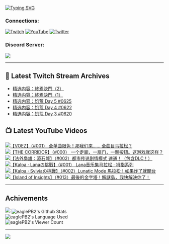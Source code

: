<!--### Hello people, I'm EaglePB2 - The one who building something for fun 👋
Thank you for standby for this profile.   
The purpose of this profile is coming soon.   
You may come back later, as you wish if this readme.md is updated.   -->

<a href="https://git.io/typing-svg"><img src="https://readme-typing-svg.herokuapp.com?font=Fira+Code&duration=1000&pause=5000&vCenter=true&random=false&width=500&lines=%F0%9F%91%8B+Hello+Everyone%2C+I'm+EaglePB2.;%F0%9F%99%87+Thank+you+for+stopping+by+my+profile.+;%F0%9F%94%AD+%3D%3D%3D%3D+%F0%9F%94%AD;%F0%9F%91%8B+%E4%BD%A0%E5%A5%BD%EF%BC%8C%E6%AD%A1%E8%BF%8E%E4%BE%86%E5%88%B0%E6%88%91%E7%9A%84%E4%BB%A3%E7%A2%BC%E5%BA%AB%E3%80%82;%F0%9F%99%87+%E6%84%9F%E8%AC%9D%E5%89%8D%E4%BE%86%E5%8F%83%E8%A7%80%E5%B0%8F%E5%B1%8B+owo~" alt="Typing SVG" /></a>

### Connections:

[![Twitch](https://img.shields.io/badge/Twitch-9347FF?style=flat-square&logo=twitch&logoColor=white)](https://www.twitch.tv/eaglepb2)
[![YouTube](https://img.shields.io/badge/YouTube-%23FF0000.svg?style=flat-square&logo=YouTube&logoColor=white)](https://www.youtube.com/eaglepb2)
[![Twitter](https://img.shields.io/badge/Twitter-%231DA1F2.svg?style=flat-square&logo=Twitter&logoColor=white)](https://twitter.com/eaglepb2)

### Discord Server:

[![](https://invidget.switchblade.xyz/qKrub9b?theme=dark&language=ch)](https://discord.gg/qKrub9b)

---

## 👾 Latest Twitch Stream Archives
<!-- TWITCH:START -->
- [精选内容：終焉決鬥（2）](https://www.twitch.tv/videos/2400633957)
- [精选内容：終焉決鬥（1）](https://www.twitch.tv/videos/2400633622)
- [精选内容：饥荒 Day 5 #0625](https://www.twitch.tv/videos/1928635454)
- [精选内容：饥荒 Day 4 #0622](https://www.twitch.tv/videos/1924829900)
- [精选内容：饥荒 Day 3 #0620](https://www.twitch.tv/videos/1921769687)
<!-- TWITCH:END -->



## 📺 Latest YouTube Videos
<!-- YOUTUBE:START -->
<!-- YOUTUBE:END -->

<!-- BEGIN YOUTUBE-CARDS -->
<a href="https://www.youtube.com/watch?v=adG5j4fObas">
  <picture>
    <source media="(prefers-color-scheme: dark)" srcset="https://ytcards.demolab.com/?id=adG5j4fObas&title=%E3%80%90VOEZ%E3%80%91%EF%BC%88%23001%EF%BC%89+%E5%85%A8%E5%8D%95%E6%9B%B2%E9%99%90%E5%85%8D%EF%BC%81%E9%82%A3%E6%88%91%E4%BB%AC%E6%9D%A5%E2%80%A6%E2%80%A6+%E5%85%A8%E6%9B%B2%E7%9B%AE%E9%A9%AC%E6%8B%89%E6%9D%BE%EF%BC%9F&lang=zh&timestamp=1758006205&background_color=%230d1117&title_color=%23ffffff&stats_color=%23dedede&max_title_lines=1&width=250&border_radius=5&duration=27027">
    <img src="https://ytcards.demolab.com/?id=adG5j4fObas&title=%E3%80%90VOEZ%E3%80%91%EF%BC%88%23001%EF%BC%89+%E5%85%A8%E5%8D%95%E6%9B%B2%E9%99%90%E5%85%8D%EF%BC%81%E9%82%A3%E6%88%91%E4%BB%AC%E6%9D%A5%E2%80%A6%E2%80%A6+%E5%85%A8%E6%9B%B2%E7%9B%AE%E9%A9%AC%E6%8B%89%E6%9D%BE%EF%BC%9F&lang=zh&timestamp=1758006205&background_color=%23ffffff&title_color=%2324292f&stats_color=%2357606a&max_title_lines=1&width=250&border_radius=5&duration=27027" alt="【VOEZ】（#001） 全单曲限免！那我们来…… 全曲目马拉松？" title="【VOEZ】（#001） 全单曲限免！那我们来…… 全曲目马拉松？">
  </picture>
</a>
<a href="https://www.youtube.com/watch?v=4fr-y97u3N0">
  <picture>
    <source media="(prefers-color-scheme: dark)" srcset="https://ytcards.demolab.com/?id=4fr-y97u3N0&title=%E3%80%90THE+CORRIDOR%E3%80%91%EF%BC%88%23000%EF%BC%89+%E4%B8%80%E4%B8%AA%E8%B5%B0%E5%BB%8A%EF%BC%8C%E4%B8%80%E6%89%87%E9%97%A8%EF%BC%8C%E4%B8%80%E9%A2%97%E6%8C%89%E9%92%AE%E3%80%82%E8%BF%99%E6%B8%B8%E6%88%8F%E5%B0%B1%E8%BF%99%E6%A0%B7%EF%BC%9F&lang=zh&timestamp=1757947940&background_color=%230d1117&title_color=%23ffffff&stats_color=%23dedede&max_title_lines=1&width=250&border_radius=5&duration=2219">
    <img src="https://ytcards.demolab.com/?id=4fr-y97u3N0&title=%E3%80%90THE+CORRIDOR%E3%80%91%EF%BC%88%23000%EF%BC%89+%E4%B8%80%E4%B8%AA%E8%B5%B0%E5%BB%8A%EF%BC%8C%E4%B8%80%E6%89%87%E9%97%A8%EF%BC%8C%E4%B8%80%E9%A2%97%E6%8C%89%E9%92%AE%E3%80%82%E8%BF%99%E6%B8%B8%E6%88%8F%E5%B0%B1%E8%BF%99%E6%A0%B7%EF%BC%9F&lang=zh&timestamp=1757947940&background_color=%23ffffff&title_color=%2324292f&stats_color=%2357606a&max_title_lines=1&width=250&border_radius=5&duration=2219" alt="【THE CORRIDOR】（#000） 一个走廊，一扇门，一颗按钮。这游戏就这样？" title="【THE CORRIDOR】（#000） 一个走廊，一扇门，一颗按钮。这游戏就这样？">
  </picture>
</a>
<a href="https://www.youtube.com/watch?v=sfn9jfKVvpQ">
  <picture>
    <source media="(prefers-color-scheme: dark)" srcset="https://ytcards.demolab.com/?id=sfn9jfKVvpQ&title=%E3%80%90%E6%B3%95%E5%A4%96%E6%A2%9F%E9%9B%84%EF%BC%9A%E6%BB%BE%E7%9F%B3%E5%9F%8E%E3%80%91%EF%BC%88%23002%EF%BC%89%E9%83%BD%E5%B8%82%E4%BC%A0%E8%AF%B4%E5%89%A7%E6%83%85%E6%A8%A1%E5%BC%8F+%E9%80%9F%E9%80%9A%EF%BC%81%EF%BC%88%E5%8C%85%E5%90%ABDLC%EF%BC%81%EF%BC%89&lang=zh&timestamp=1757873077&background_color=%230d1117&title_color=%23ffffff&stats_color=%23dedede&max_title_lines=1&width=250&border_radius=5&duration=21003">
    <img src="https://ytcards.demolab.com/?id=sfn9jfKVvpQ&title=%E3%80%90%E6%B3%95%E5%A4%96%E6%A2%9F%E9%9B%84%EF%BC%9A%E6%BB%BE%E7%9F%B3%E5%9F%8E%E3%80%91%EF%BC%88%23002%EF%BC%89%E9%83%BD%E5%B8%82%E4%BC%A0%E8%AF%B4%E5%89%A7%E6%83%85%E6%A8%A1%E5%BC%8F+%E9%80%9F%E9%80%9A%EF%BC%81%EF%BC%88%E5%8C%85%E5%90%ABDLC%EF%BC%81%EF%BC%89&lang=zh&timestamp=1757873077&background_color=%23ffffff&title_color=%2324292f&stats_color=%2357606a&max_title_lines=1&width=250&border_radius=5&duration=21003" alt="【法外梟雄：滾石城】（#002）都市传说剧情模式 速通！（包含DLC！）" title="【法外梟雄：滾石城】（#002）都市传说剧情模式 速通！（包含DLC！）">
  </picture>
</a>
<a href="https://www.youtube.com/watch?v=Z3JzBPDwRYs">
  <picture>
    <source media="(prefers-color-scheme: dark)" srcset="https://ytcards.demolab.com/?id=Z3JzBPDwRYs&title=%E3%80%90Kalpa+%C2%B7+Lana%E3%81%AE%E6%8C%91%E6%88%B0%E3%80%91%EF%BC%88%23001%EF%BC%89+Lana%E9%9F%B3%E4%B9%90%E9%9B%86%E9%A9%AC%E6%8B%89%E6%9D%BE+%C2%B7+%E6%8B%87%E6%8C%87%E7%B3%BB%E5%88%97&lang=zh&timestamp=1756836380&background_color=%230d1117&title_color=%23ffffff&stats_color=%23dedede&max_title_lines=1&width=250&border_radius=5&duration=4432">
    <img src="https://ytcards.demolab.com/?id=Z3JzBPDwRYs&title=%E3%80%90Kalpa+%C2%B7+Lana%E3%81%AE%E6%8C%91%E6%88%B0%E3%80%91%EF%BC%88%23001%EF%BC%89+Lana%E9%9F%B3%E4%B9%90%E9%9B%86%E9%A9%AC%E6%8B%89%E6%9D%BE+%C2%B7+%E6%8B%87%E6%8C%87%E7%B3%BB%E5%88%97&lang=zh&timestamp=1756836380&background_color=%23ffffff&title_color=%2324292f&stats_color=%2357606a&max_title_lines=1&width=250&border_radius=5&duration=4432" alt="【Kalpa · Lanaの挑戰】（#001） Lana音乐集马拉松 · 拇指系列" title="【Kalpa · Lanaの挑戰】（#001） Lana音乐集马拉松 · 拇指系列">
  </picture>
</a>
<a href="https://www.youtube.com/watch?v=YViCeLZOCw8">
  <picture>
    <source media="(prefers-color-scheme: dark)" srcset="https://ytcards.demolab.com/?id=YViCeLZOCw8&title=%E3%80%90Kalpa+%C2%B7+Sylvia%E3%81%AE%E6%8C%91%E6%88%B0%E3%80%91%EF%BC%88%23002%EF%BC%89Lunatic+Mode+%E9%A6%AC%E6%8B%89%E6%9D%BE%EF%BC%81%E5%A6%82%E6%9E%9C%E7%82%B8%E4%BA%86%E5%B0%B1%E9%97%9C%E5%8F%B0&lang=zh&timestamp=1756636462&background_color=%230d1117&title_color=%23ffffff&stats_color=%23dedede&max_title_lines=1&width=250&border_radius=5&duration=11340">
    <img src="https://ytcards.demolab.com/?id=YViCeLZOCw8&title=%E3%80%90Kalpa+%C2%B7+Sylvia%E3%81%AE%E6%8C%91%E6%88%B0%E3%80%91%EF%BC%88%23002%EF%BC%89Lunatic+Mode+%E9%A6%AC%E6%8B%89%E6%9D%BE%EF%BC%81%E5%A6%82%E6%9E%9C%E7%82%B8%E4%BA%86%E5%B0%B1%E9%97%9C%E5%8F%B0&lang=zh&timestamp=1756636462&background_color=%23ffffff&title_color=%2324292f&stats_color=%2357606a&max_title_lines=1&width=250&border_radius=5&duration=11340" alt="【Kalpa · Sylviaの挑戰】（#002）Lunatic Mode 馬拉松！如果炸了就關台" title="【Kalpa · Sylviaの挑戰】（#002）Lunatic Mode 馬拉松！如果炸了就關台">
  </picture>
</a>
<a href="https://www.youtube.com/watch?v=2POf6UDWvWk">
  <picture>
    <source media="(prefers-color-scheme: dark)" srcset="https://ytcards.demolab.com/?id=2POf6UDWvWk&title=%E3%80%90Island+of+Insights%E3%80%91%EF%BC%88%23013%EF%BC%89%E6%9C%80%E5%BE%8C%E7%9A%84%E9%87%91%E5%AD%97%E5%A1%94%EF%BC%81%E8%A7%A3%E8%AC%8E%E5%B3%B6%EF%BC%8C%E6%88%91%E5%BF%AB%E8%A7%A3%E6%B1%BA%E4%BD%A0%E4%BA%86%EF%BC%81&lang=zh&timestamp=1754635164&background_color=%230d1117&title_color=%23ffffff&stats_color=%23dedede&max_title_lines=1&width=250&border_radius=5&duration=24601">
    <img src="https://ytcards.demolab.com/?id=2POf6UDWvWk&title=%E3%80%90Island+of+Insights%E3%80%91%EF%BC%88%23013%EF%BC%89%E6%9C%80%E5%BE%8C%E7%9A%84%E9%87%91%E5%AD%97%E5%A1%94%EF%BC%81%E8%A7%A3%E8%AC%8E%E5%B3%B6%EF%BC%8C%E6%88%91%E5%BF%AB%E8%A7%A3%E6%B1%BA%E4%BD%A0%E4%BA%86%EF%BC%81&lang=zh&timestamp=1754635164&background_color=%23ffffff&title_color=%2324292f&stats_color=%2357606a&max_title_lines=1&width=250&border_radius=5&duration=24601" alt="【Island of Insights】（#013）最後的金字塔！解謎島，我快解決你了！" title="【Island of Insights】（#013）最後的金字塔！解謎島，我快解決你了！">
  </picture>
</a>
<!-- END YOUTUBE-CARDS -->

---

## Achivements
[![](https://github-profile-trophy.vercel.app/?username=eaglepb2&theme=monokai&no-bg=true&&title=Repositories,Issues,Commit,MultiLanguage)](https://github.com/anuraghazra/github-readme-stats)
<img align="center" alt="eaglePB2's Github Stats" src="https://github-readme-stats.vercel.app/api?username=eaglePB2&show_icons=true&hide_border=true&theme=merko" />
<br>
<img align="center" alt="eaglePB2's Language Used" src="https://github-readme-stats.vercel.app/api/top-langs/?username=eaglePB2&show_icons=true&hide_border=true&theme=merko&layout=compact&langs_count=8" />
<br>
<img align="center" alt="eaglePB2's Viewer Count" src="https://visitcount.itsvg.in/api?id=eaglepb2&label=Profile%20Views&color=3&icon=5&pretty=true" />

<hr>

<!-- RANDOMQUOTE:START -->
![](https://quotes-github-readme.vercel.app/api?type=horizontal&theme=merko)
<!-- RANDOMQUOTE:END -->


<!--
       _____   _   _   _____       _____   _   _   ____   
      |_   _| | | | | |  ___|     |  ___| | \ | | |  _  \  
        | |   | |_| | | |___      | |___  |  \| | | | | | 
        | |   |  _  | |  ___|     |  ___| |     | | | | | 
        | |   | | | | | |___      | |___  | |\  | | |_| | 
        |_|   |_| |_| |_____|     |_____| |_| \_| |____ / 
      
-->

